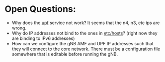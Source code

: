 # Open Questions:

- Why does the [upf](upf/etc/config.yaml) service not work? It seems that the
  n4, n3, etc ips are wrong.
- Why do IP addresses not bind to the ones in [etc/hosts](hosts)? (right now
  they are binding to IPv6 addresses)
- How can we configure the gNB AMF and UPF IP addresses such that they will
  connect to the core network. There must be a configuration file somewhere that
  is editable before running the gNB.
